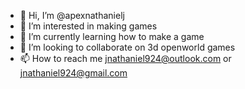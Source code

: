 - 👋 Hi, I’m @apexnathanielj
- 👀 I’m interested in making games
- 🌱 I’m currently learning how to make a game
- 💞️ I’m looking to collaborate on 3d openworld games
- 📫 How to reach me jnathaniel924@outlook.com or jnathaniel924@gmail.com

<!---
apexnathanielj/apexnathanielj is a ✨ special ✨ repository because its `README.md` (this file) appears on your GitHub profile.
You can click the Preview link to take a look at your changes.
--->
